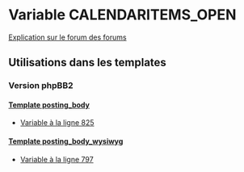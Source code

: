 # Variable CALENDARITEMS_OPEN
[Explication sur le forum des forums](http://forum.forumactif.com/t294113-listing-des-variables#CALENDARITEMS_OPEN)
## Utilisations dans les templates
### Version phpBB2
#### [Template posting_body](subsilver/posting_body.md)
* [Variable à la ligne 825](../subsilver/posting_body.tpl#L825)
#### [Template posting_body_wysiwyg](subsilver/posting_body_wysiwyg.md)
* [Variable à la ligne 797](../subsilver/posting_body_wysiwyg.tpl#L797)